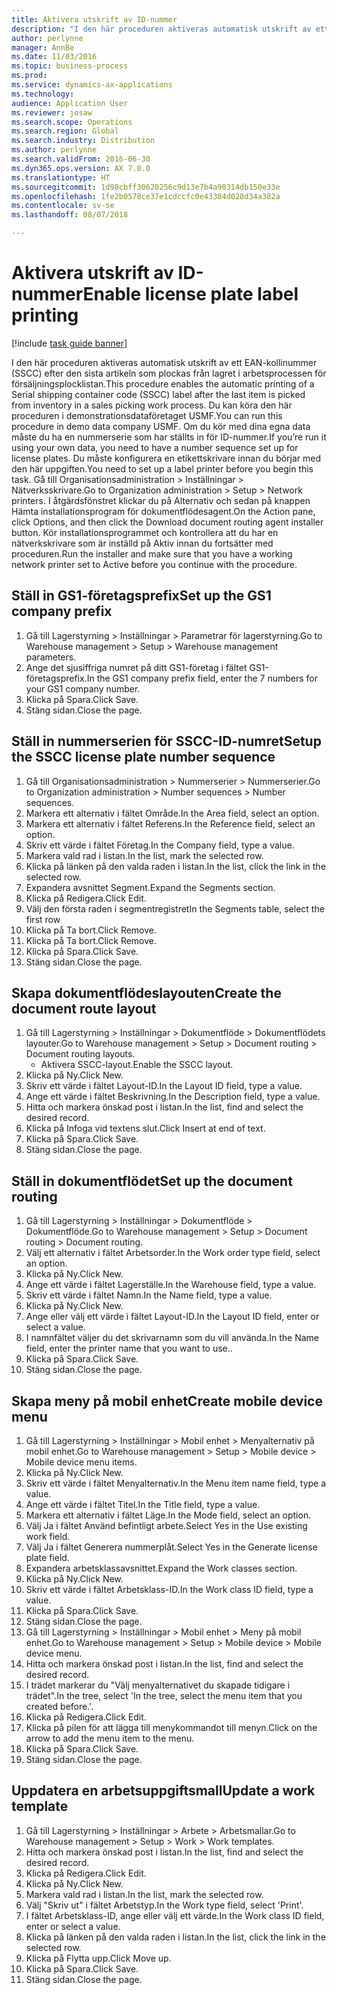 ```yaml
--- 
title: Aktivera utskrift av ID-nummer
description: "I den här proceduren aktiveras automatisk utskrift av ett EAN-kollinummer (SSCC) efter den sista artikeln som plockas från lagret i arbetsprocessen för försäljningsplocklistan."
author: perlynne
manager: AnnBe
ms.date: 11/03/2016
ms.topic: business-process
ms.prod: 
ms.service: dynamics-ax-applications
ms.technology: 
audience: Application User
ms.reviewer: josaw
ms.search.scope: Operations
ms.search.region: Global
ms.search.industry: Distribution
ms.author: perlynne
ms.search.validFrom: 2016-06-30
ms.dyn365.ops.version: AX 7.0.0
ms.translationtype: HT
ms.sourcegitcommit: 1d98cbff30620256c9d13e7b4a90314db150e33e
ms.openlocfilehash: 1fe2b0578ce37e1cdccfc0e43304d028d34a382a
ms.contentlocale: sv-se
ms.lasthandoff: 08/07/2018

---
```

# <a name="enable-license-plate-label-printing"></a><span data-ttu-id="e04b0-103">Aktivera utskrift av ID-nummer</span><span class="sxs-lookup"><span data-stu-id="e04b0-103">Enable license plate label printing</span></span>

[!include [task guide banner](../../includes/task-guide-banner.md)]

<span data-ttu-id="e04b0-104">I den här proceduren aktiveras automatisk utskrift av ett EAN-kollinummer (SSCC) efter den sista artikeln som plockas från lagret i arbetsprocessen för försäljningsplocklistan.</span><span class="sxs-lookup"><span data-stu-id="e04b0-104">This procedure enables the automatic printing of a Serial shipping container code (SSCC) label after the last item is picked from inventory in a sales picking work process.</span></span> <span data-ttu-id="e04b0-105">Du kan köra den här proceduren i demonstrationsdataföretaget USMF.</span><span class="sxs-lookup"><span data-stu-id="e04b0-105">You can run this procedure in demo data company USMF.</span></span> <span data-ttu-id="e04b0-106">Om du kör med dina egna data måste du ha en nummerserie som har ställts in för ID-nummer.</span><span class="sxs-lookup"><span data-stu-id="e04b0-106">If you’re run it using your own data, you need to have a number sequence set up for license plates.</span></span> <span data-ttu-id="e04b0-107">Du måste konfigurera en etikettskrivare innan du börjar med den här uppgiften.</span><span class="sxs-lookup"><span data-stu-id="e04b0-107">You need to set up a label printer before you begin this task.</span></span> <span data-ttu-id="e04b0-108">Gå till Organisationsadministration > Inställningar > Nätverksskrivare.</span><span class="sxs-lookup"><span data-stu-id="e04b0-108">Go to Organization administration > Setup > Network printers.</span></span> <span data-ttu-id="e04b0-109">I åtgärdsfönstret klickar du på Alternativ och sedan på knappen Hämta installationsprogram för dokumentflödesagent.</span><span class="sxs-lookup"><span data-stu-id="e04b0-109">On the Action pane, click Options, and then click the Download document routing agent installer button.</span></span> <span data-ttu-id="e04b0-110">Kör installationsprogrammet och kontrollera att du har en nätverkskrivare som är inställd på Aktiv innan du fortsätter med proceduren.</span><span class="sxs-lookup"><span data-stu-id="e04b0-110">Run the installer and make sure that you have a working network printer set to Active before you continue with the procedure.</span></span>


## <a name="set-up-the-gs1-company-prefix"></a><span data-ttu-id="e04b0-111">Ställ in GS1-företagsprefix</span><span class="sxs-lookup"><span data-stu-id="e04b0-111">Set up the GS1 company prefix</span></span>
1. <span data-ttu-id="e04b0-112">Gå till Lagerstyrning > Inställningar > Parametrar för lagerstyrning.</span><span class="sxs-lookup"><span data-stu-id="e04b0-112">Go to Warehouse management > Setup > Warehouse management parameters.</span></span>
2. <span data-ttu-id="e04b0-113">Ange det sjusiffriga numret på ditt GS1-företag i fältet GS1-företagsprefix.</span><span class="sxs-lookup"><span data-stu-id="e04b0-113">In the GS1 company prefix field, enter the 7 numbers for your GS1 company number.</span></span>
3. <span data-ttu-id="e04b0-114">Klicka på Spara.</span><span class="sxs-lookup"><span data-stu-id="e04b0-114">Click Save.</span></span>
4. <span data-ttu-id="e04b0-115">Stäng sidan.</span><span class="sxs-lookup"><span data-stu-id="e04b0-115">Close the page.</span></span>

## <a name="setup-the-sscc-license-plate-number-sequence"></a><span data-ttu-id="e04b0-116">Ställ in nummerserien för SSCC-ID-numret</span><span class="sxs-lookup"><span data-stu-id="e04b0-116">Setup the SSCC license plate number sequence</span></span>
1. <span data-ttu-id="e04b0-117">Gå till Organisationsadministration > Nummerserier > Nummerserier.</span><span class="sxs-lookup"><span data-stu-id="e04b0-117">Go to Organization administration > Number sequences > Number sequences.</span></span>
2. <span data-ttu-id="e04b0-118">Markera ett alternativ i fältet Område.</span><span class="sxs-lookup"><span data-stu-id="e04b0-118">In the Area field, select an option.</span></span>
3. <span data-ttu-id="e04b0-119">Markera ett alternativ i fältet Referens.</span><span class="sxs-lookup"><span data-stu-id="e04b0-119">In the Reference field, select an option.</span></span>
4. <span data-ttu-id="e04b0-120">Skriv ett värde i fältet Företag.</span><span class="sxs-lookup"><span data-stu-id="e04b0-120">In the Company field, type a value.</span></span>
5. <span data-ttu-id="e04b0-121">Markera vald rad i listan.</span><span class="sxs-lookup"><span data-stu-id="e04b0-121">In the list, mark the selected row.</span></span>
6. <span data-ttu-id="e04b0-122">Klicka på länken på den valda raden i listan.</span><span class="sxs-lookup"><span data-stu-id="e04b0-122">In the list, click the link in the selected row.</span></span>
7. <span data-ttu-id="e04b0-123">Expandera avsnittet Segment.</span><span class="sxs-lookup"><span data-stu-id="e04b0-123">Expand the Segments section.</span></span>
8. <span data-ttu-id="e04b0-124">Klicka på Redigera.</span><span class="sxs-lookup"><span data-stu-id="e04b0-124">Click Edit.</span></span>
9. <span data-ttu-id="e04b0-125">Välj den första raden i segmentregistret</span><span class="sxs-lookup"><span data-stu-id="e04b0-125">In the Segments table, select the first row</span></span>
10. <span data-ttu-id="e04b0-126">Klicka på Ta bort.</span><span class="sxs-lookup"><span data-stu-id="e04b0-126">Click Remove.</span></span>
11. <span data-ttu-id="e04b0-127">Klicka på Ta bort.</span><span class="sxs-lookup"><span data-stu-id="e04b0-127">Click Remove.</span></span>
12. <span data-ttu-id="e04b0-128">Klicka på Spara.</span><span class="sxs-lookup"><span data-stu-id="e04b0-128">Click Save.</span></span>
13. <span data-ttu-id="e04b0-129">Stäng sidan.</span><span class="sxs-lookup"><span data-stu-id="e04b0-129">Close the page.</span></span>

## <a name="create-the-document-route-layout"></a><span data-ttu-id="e04b0-130">Skapa dokumentflödeslayouten</span><span class="sxs-lookup"><span data-stu-id="e04b0-130">Create the document route layout</span></span>
1. <span data-ttu-id="e04b0-131">Gå till Lagerstyrning > Inställningar > Dokumentflöde > Dokumentflödets layouter.</span><span class="sxs-lookup"><span data-stu-id="e04b0-131">Go to Warehouse management > Setup > Document routing > Document routing layouts.</span></span>
    * <span data-ttu-id="e04b0-132">Aktivera SSCC-layout.</span><span class="sxs-lookup"><span data-stu-id="e04b0-132">Enable the SSCC layout.</span></span>  
2. <span data-ttu-id="e04b0-133">Klicka på Ny.</span><span class="sxs-lookup"><span data-stu-id="e04b0-133">Click New.</span></span>
3. <span data-ttu-id="e04b0-134">Skriv ett värde i fältet Layout-ID.</span><span class="sxs-lookup"><span data-stu-id="e04b0-134">In the Layout ID field, type a value.</span></span>
4. <span data-ttu-id="e04b0-135">Ange ett värde i fältet Beskrivning.</span><span class="sxs-lookup"><span data-stu-id="e04b0-135">In the Description field, type a value.</span></span>
5. <span data-ttu-id="e04b0-136">Hitta och markera önskad post i listan.</span><span class="sxs-lookup"><span data-stu-id="e04b0-136">In the list, find and select the desired record.</span></span>
6. <span data-ttu-id="e04b0-137">Klicka på Infoga vid textens slut.</span><span class="sxs-lookup"><span data-stu-id="e04b0-137">Click Insert at end of text.</span></span>
7. <span data-ttu-id="e04b0-138">Klicka på Spara.</span><span class="sxs-lookup"><span data-stu-id="e04b0-138">Click Save.</span></span>
8. <span data-ttu-id="e04b0-139">Stäng sidan.</span><span class="sxs-lookup"><span data-stu-id="e04b0-139">Close the page.</span></span>

## <a name="set-up-the-document-routing"></a><span data-ttu-id="e04b0-140">Ställ in dokumentflödet</span><span class="sxs-lookup"><span data-stu-id="e04b0-140">Set up the document routing</span></span>
1. <span data-ttu-id="e04b0-141">Gå till Lagerstyrning > Inställningar > Dokumentflöde > Dokumentflöde.</span><span class="sxs-lookup"><span data-stu-id="e04b0-141">Go to Warehouse management > Setup > Document routing > Document routing.</span></span>
2. <span data-ttu-id="e04b0-142">Välj ett alternativ i fältet Arbetsorder.</span><span class="sxs-lookup"><span data-stu-id="e04b0-142">In the Work order type field, select an option.</span></span>
3. <span data-ttu-id="e04b0-143">Klicka på Ny.</span><span class="sxs-lookup"><span data-stu-id="e04b0-143">Click New.</span></span>
4. <span data-ttu-id="e04b0-144">Ange ett värde i fältet Lagerställe.</span><span class="sxs-lookup"><span data-stu-id="e04b0-144">In the Warehouse field, type a value.</span></span>
5. <span data-ttu-id="e04b0-145">Skriv ett värde i fältet Namn.</span><span class="sxs-lookup"><span data-stu-id="e04b0-145">In the Name field, type a value.</span></span>
6. <span data-ttu-id="e04b0-146">Klicka på Ny.</span><span class="sxs-lookup"><span data-stu-id="e04b0-146">Click New.</span></span>
7. <span data-ttu-id="e04b0-147">Ange eller välj ett värde i fältet Layout-ID.</span><span class="sxs-lookup"><span data-stu-id="e04b0-147">In the Layout ID field, enter or select a value.</span></span>
8. <span data-ttu-id="e04b0-148">I namnfältet väljer du det skrivarnamn som du vill använda.</span><span class="sxs-lookup"><span data-stu-id="e04b0-148">In the Name field, enter the printer name that you want to use..</span></span>
9. <span data-ttu-id="e04b0-149">Klicka på Spara.</span><span class="sxs-lookup"><span data-stu-id="e04b0-149">Click Save.</span></span>
10. <span data-ttu-id="e04b0-150">Stäng sidan.</span><span class="sxs-lookup"><span data-stu-id="e04b0-150">Close the page.</span></span>

## <a name="create-mobile-device-menu"></a><span data-ttu-id="e04b0-151">Skapa meny på mobil enhet</span><span class="sxs-lookup"><span data-stu-id="e04b0-151">Create mobile device menu</span></span>
1. <span data-ttu-id="e04b0-152">Gå till Lagerstyrning > Inställningar > Mobil enhet > Menyalternativ på mobil enhet.</span><span class="sxs-lookup"><span data-stu-id="e04b0-152">Go to Warehouse management > Setup > Mobile device > Mobile device menu items.</span></span>
2. <span data-ttu-id="e04b0-153">Klicka på Ny.</span><span class="sxs-lookup"><span data-stu-id="e04b0-153">Click New.</span></span>
3. <span data-ttu-id="e04b0-154">Skriv ett värde i fältet Menyalternativ.</span><span class="sxs-lookup"><span data-stu-id="e04b0-154">In the Menu item name field, type a value.</span></span>
4. <span data-ttu-id="e04b0-155">Ange ett värde i fältet Titel.</span><span class="sxs-lookup"><span data-stu-id="e04b0-155">In the Title field, type a value.</span></span>
5. <span data-ttu-id="e04b0-156">Markera ett alternativ i fältet Läge.</span><span class="sxs-lookup"><span data-stu-id="e04b0-156">In the Mode field, select an option.</span></span>
6. <span data-ttu-id="e04b0-157">Välj Ja i fältet Använd befintligt arbete.</span><span class="sxs-lookup"><span data-stu-id="e04b0-157">Select Yes in the Use existing work field.</span></span>
7. <span data-ttu-id="e04b0-158">Välj Ja i fältet Generera nummerplåt.</span><span class="sxs-lookup"><span data-stu-id="e04b0-158">Select Yes in the Generate license plate field.</span></span>
8. <span data-ttu-id="e04b0-159">Expandera arbetsklassavsnittet.</span><span class="sxs-lookup"><span data-stu-id="e04b0-159">Expand the Work classes section.</span></span>
9. <span data-ttu-id="e04b0-160">Klicka på Ny.</span><span class="sxs-lookup"><span data-stu-id="e04b0-160">Click New.</span></span>
10. <span data-ttu-id="e04b0-161">Skriv ett värde i fältet Arbetsklass-ID.</span><span class="sxs-lookup"><span data-stu-id="e04b0-161">In the Work class ID field, type a value.</span></span>
11. <span data-ttu-id="e04b0-162">Klicka på Spara.</span><span class="sxs-lookup"><span data-stu-id="e04b0-162">Click Save.</span></span>
12. <span data-ttu-id="e04b0-163">Stäng sidan.</span><span class="sxs-lookup"><span data-stu-id="e04b0-163">Close the page.</span></span>
13. <span data-ttu-id="e04b0-164">Gå till Lagerstyrning > Inställningar > Mobil enhet > Meny på mobil enhet.</span><span class="sxs-lookup"><span data-stu-id="e04b0-164">Go to Warehouse management > Setup > Mobile device > Mobile device menu.</span></span>
14. <span data-ttu-id="e04b0-165">Hitta och markera önskad post i listan.</span><span class="sxs-lookup"><span data-stu-id="e04b0-165">In the list, find and select the desired record.</span></span>
15. <span data-ttu-id="e04b0-166">I trädet markerar du "Välj menyalternativet du skapade tidigare i trädet".</span><span class="sxs-lookup"><span data-stu-id="e04b0-166">In the tree, select 'In the tree, select the menu item that you created before.'.</span></span>
16. <span data-ttu-id="e04b0-167">Klicka på Redigera.</span><span class="sxs-lookup"><span data-stu-id="e04b0-167">Click Edit.</span></span>
17. <span data-ttu-id="e04b0-168">Klicka på pilen för att lägga till menykommandot till menyn.</span><span class="sxs-lookup"><span data-stu-id="e04b0-168">Click on the arrow to add the menu item to the menu.</span></span>
18. <span data-ttu-id="e04b0-169">Klicka på Spara.</span><span class="sxs-lookup"><span data-stu-id="e04b0-169">Click Save.</span></span>
19. <span data-ttu-id="e04b0-170">Stäng sidan.</span><span class="sxs-lookup"><span data-stu-id="e04b0-170">Close the page.</span></span>

## <a name="update-a-work-template"></a><span data-ttu-id="e04b0-171">Uppdatera en arbetsuppgiftsmall</span><span class="sxs-lookup"><span data-stu-id="e04b0-171">Update a work template</span></span>
1. <span data-ttu-id="e04b0-172">Gå till Lagerstyrning > Inställningar > Arbete > Arbetsmallar.</span><span class="sxs-lookup"><span data-stu-id="e04b0-172">Go to Warehouse management > Setup > Work > Work templates.</span></span>
2. <span data-ttu-id="e04b0-173">Hitta och markera önskad post i listan.</span><span class="sxs-lookup"><span data-stu-id="e04b0-173">In the list, find and select the desired record.</span></span>
3. <span data-ttu-id="e04b0-174">Klicka på Redigera.</span><span class="sxs-lookup"><span data-stu-id="e04b0-174">Click Edit.</span></span>
4. <span data-ttu-id="e04b0-175">Klicka på Ny.</span><span class="sxs-lookup"><span data-stu-id="e04b0-175">Click New.</span></span>
5. <span data-ttu-id="e04b0-176">Markera vald rad i listan.</span><span class="sxs-lookup"><span data-stu-id="e04b0-176">In the list, mark the selected row.</span></span>
6. <span data-ttu-id="e04b0-177">Välj "Skriv ut" i fältet Arbetstyp.</span><span class="sxs-lookup"><span data-stu-id="e04b0-177">In the Work type field, select 'Print'.</span></span>
7. <span data-ttu-id="e04b0-178">I fältet Arbetsklass-ID, ange eller välj ett värde.</span><span class="sxs-lookup"><span data-stu-id="e04b0-178">In the Work class ID field, enter or select a value.</span></span>
8. <span data-ttu-id="e04b0-179">Klicka på länken på den valda raden i listan.</span><span class="sxs-lookup"><span data-stu-id="e04b0-179">In the list, click the link in the selected row.</span></span>
9. <span data-ttu-id="e04b0-180">Klicka på Flytta upp.</span><span class="sxs-lookup"><span data-stu-id="e04b0-180">Click Move up.</span></span>
10. <span data-ttu-id="e04b0-181">Klicka på Spara.</span><span class="sxs-lookup"><span data-stu-id="e04b0-181">Click Save.</span></span>
11. <span data-ttu-id="e04b0-182">Stäng sidan.</span><span class="sxs-lookup"><span data-stu-id="e04b0-182">Close the page.</span></span>


